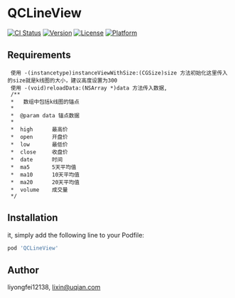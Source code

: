 # QCLineView

[![CI Status](https://img.shields.io/travis/liyongfei12138/QCLineView.svg?style=flat)](https://travis-ci.org/liyongfei12138/QCLineView)
[![Version](https://img.shields.io/cocoapods/v/QCLineView.svg?style=flat)](https://cocoapods.org/pods/QCLineView)
[![License](https://img.shields.io/cocoapods/l/QCLineView.svg?style=flat)](https://cocoapods.org/pods/QCLineView)
[![Platform](https://img.shields.io/cocoapods/p/QCLineView.svg?style=flat)](https://cocoapods.org/pods/QCLineView)


## Requirements
```需要导入头文件QCStockLineView.h，这个就是k线图的view。
 使用 -(instancetype)instanceViewWithSize:(CGSize)size 方法初始化这里传入的size就是k线图的大小，建议高度设置为300
 使用 -(void)reloadData:(NSArray *)data 方法传入数据,
 /**
 *   数组中包括k线图的锚点
 *
 *  @param data 锚点数据
 *
 *  high      最高价
 *  open      开盘价
 *  low       最低价
 *  close     收盘价
 *  date      时间
 *  ma5       5天平均值
 *  ma10      10天平均值
 *  ma20      20天平均值
 *  volume    成交量
 */
```


## Installation

it, simply add the following line to your Podfile:

```ruby
pod 'QCLineView'
```

## Author

liyongfei12138, lixin@uqian.com

